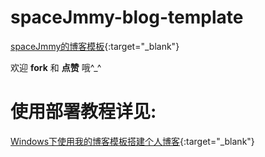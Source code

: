 
# spaceJmmy-blog-template
[spaceJmmy的博客模板](https://github.com/spaceJmmy/spaceJmmy-blog-template){:target="_blank"}

欢迎 **fork** 和 **点赞** 哦^_^


# 使用部署教程详见:
[Windows下使用我的博客模板搭建个人博客](https://spacejmmy.github.io/2017/08/26/2017-08-26-Windows%E4%B8%8B%E4%BD%BF%E7%94%A8%E6%88%91%E7%9A%84%E5%8D%9A%E5%AE%A2%E6%A8%A1%E6%9D%BF%E6%90%AD%E5%BB%BA%E4%B8%AA%E4%BA%BA%E5%8D%9A%E5%AE%A2/){:target="_blank"}




